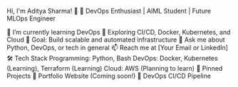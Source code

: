 Hi, I'm Aditya Sharma! 👋
🚀 DevOps Enthusiast | AIML Student | Future MLOps Engineer

🔭 I’m currently learning DevOps
🌱 Exploring CI/CD, Docker, Kubernetes, and Cloud
🎯 Goal: Build scalable and automated infrastructure
💬 Ask me about Python, DevOps, or tech in general
📫 Reach me at [Your Email or LinkedIn]
🛠️ Tech Stack
Programming: Python, Bash
DevOps: Docker, Kubernetes (Learning), Terraform (Learning)
Cloud: AWS (Planning to learn)
📌 Pinned Projects
🔹 Portfolio Website (Coming soon!)
🔹 DevOps CI/CD Pipeline
